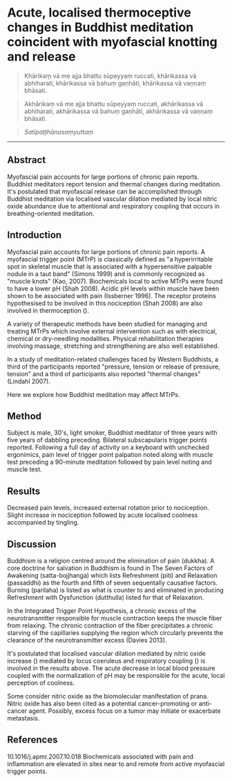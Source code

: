 # Acute, localised thermoceptive changes in Buddhist meditation coincident with myofascial knotting and release 

> Khārikaṃ vā me ajja bhattu sūpeyyaṃ ruccati, khārikassa vā abhiharati, khārikassa vā bahuṃ gaṇhāti, khārikassa vā vaṇṇaṃ bhāsati.

> Akhārikaṃ vā me ajja bhattu sūpeyyaṃ ruccati, akhārikassa vā abhiharati, akhārikassa vā bahuṃ gaṇhāti, akhārikassa vā vaṇṇaṃ bhāsati.

> *Satipaṭṭhānasaṃyuttaṃ*

***

## Abstract

Myofascial pain accounts for large portions of chronic pain reports. Buddhist meditators report tension and thermal changes during meditation. It's postulated that myofascial release can be accomplished through Buddhist meditation via localised vascular dilation mediated by local nitric oxide abundance due to attentional and respiratory coupling that occurs in breathing-oriented meditation.


## Introduction

Myofascial pain accounts for large portions of chronic pain reports. A myofascial trigger point (MTrP) is classically defined as "a hyperirritable spot in skeletal muscle that is associated with a hypersensitive palpable nodule in a taut band" (Simons 1999) and is commonly recognized as "muscle knots" (Kao, 2007). Biochemicals local to active MTrPs were found to have a lower pH (Shah 2008). Acidic pH levels within muscle have been shown to be associated with pain (Issberner 1996). The receptor proteins hypothesised to be involved in this nociception (Shah 2008) are also involved in thermoception ().

A variety of therapeutic methods have been studied for managing and treating MTrPs which involve external intervention such as with electrical, chemical or dry-needling modalities. Physical rehabilitation therapies involving massage, stretching and strengthening are also well established. 

In a study of meditation-related challenges faced by Western Buddhists, a third of the participants reported "pressure, tension or release of pressure, tension" and a third of participants also reported "thermal changes" (Lindahl 2007). 

Here we explore how Buddhist meditation may affect MTrPs.

## Method

Subject is male, 30's, light smoker, Buddhist meditator of three years with five years of dabbling preceding. Bilateral subscapularis trigger points reported. Following a full day of activity on a keyboard with unchecked ergonimics, pain level of trigger point palpation noted along with muscle test preceding a 90-minute meditation followed by pain level noting and muscle test.

## Results

Decreased pain levels, increased external rotation prior to nociception. Slight increase in nociception followed by acute localised coolness accompanied by tingling.

## Discussion

Buddhism is a religion centred around the elimination of pain (dukkha). A core doctrine for salvation in Buddhism is found in The Seven Factors of Awakening (satta-bojjhanga) which lists Refreshment (piti) and Relaxation (passaddhi) as the fourth and fifth of seven sequentally causative factors. Burning (parilaha) is listed as what is counter to and eliminated in producing Refreshment with Dysfunction (dutthulla) listed for that of Relaxation. 

In the Integrated Trigger Point Hypothesis, a chronic excess of the neurotransmitter responsible for muscle contraction keeps the muscle fiber from relaxing. The chronic contraction of the fiber precipitates a chronic starving of the capillaries supplying the region which circularly prevents the clearance of the neurotransmitter excess (Davies 2013).

It's postulated that localised vascular dilation mediated by nitric oxide increase () mediated by locus coeruleus and respiratory coupling () is involved in the results above. The acute decrease in local blood pressure coupled with the normalization of pH may be responsible for the acute, local perception of coolness.

Some consider nitric oxide as the biomolecular manifestation of prana. Nitric oxide has also been cited as a potential cancer-promoting or anti-cancer agent. Possibly, excess focus on a tumor may initiate or exacerbate metastasis.
	
## References

10.1016/j.apmr.2007.10.018
Biochemicals associated with pain and inflammation are elevated in sites near to and remote from active myofascial trigger points.


